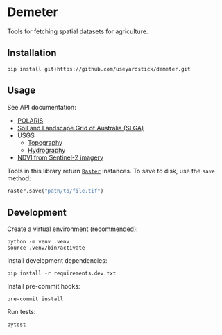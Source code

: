 Demeter
=======

Tools for fetching spatial datasets for agriculture.

Installation
------------

```
pip install git+https://github.com/useyardstick/demeter.git
```

Usage
-----

See API documentation:

- [POLARIS](docs.md#demeter.raster.polaris)
- [Soil and Landscape Grid of Australia (SLGA)](docs.md#demeterrasterslga)
- USGS
  - [Topography](docs.md#demeterrasterusgstopography)
  - [Hydrography](docs.md#demeterrasterusgshydrography)
- [NDVI from Sentinel-2 imagery](docs.md##demeterrastersentinel2ndvi)

Tools in this library return [`Raster`](docs.md#demeter.raster) instances. To
save to disk, use the `save` method:

```python
raster.save("path/to/file.tif")
```

Development
-----------

Create a virtual environment (recommended):

```
python -m venv .venv
source .venv/bin/activate
```

Install development dependencies:

```
pip install -r requirements.dev.txt
```

Install pre-commit hooks:

```
pre-commit install
```

Run tests:

```
pytest
```
